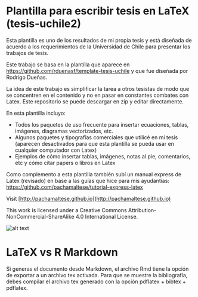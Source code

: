 # Plantilla para escribir tesis en LaTeX (tesis-uchile2)

Esta plantilla es uno de los resultados de mi propia tesis y está diseñada de acuerdo a los requerimientos de la Universidad de Chile para presentar los trabajos de tesis. 

Este trabajo se basa en la plantilla que aparece en https://github.com/rduenasf/template-tesis-uchile y que fue diseñada por Rodrigo Dueñas.

La idea de este trabajo es simplificar la tarea a otros tesistas de modo que se concentren en el contenido y no en pasar en constantes combates con Latex. Este repositorio se puede descargar en zip y editar directamente.

En esta plantilla incluyo:
* Todos los paquetes de uso frecuente para insertar ecuaciones, tablas, imágenes, diagramas vectorizados, etc.
* Algunos paquetes y tipografías comerciales que utilicé en mi tesis (aparecen desactivados para que esta plantilla se pueda usar en cualquier computador con Latex)
* Ejemplos de cómo insertar tablas, imágenes, notas al pie, comentarios, etc y cómo citar papers o libros en Latex

Como complemento a esta plantilla también subí un manual express de Latex (revisado) en base a las guías que hice para mis ayudantías: https://github.com/pachamaltese/tutorial-express-latex

Visit [http://pachamaltese.github.io](http://pachamaltese.github.io)

This work is licensed under a Creative Commons Attribution-NonCommercial-ShareAlike 4.0 International License.

![alt text](http://mirrors.creativecommons.org/presskit/buttons/88x31/png/by-nc-sa.png "Under Creative Commons license")

# LaTeX vs R Markdown

Si generas el documento desde Markdown, el archivo Rmd tiene la opción de exportar a un archivo tex activada.
Para que se muestre la bibliografía, debes compilar el archivo tex generado con la opción pdflatex + bibtex + pdflatex.
